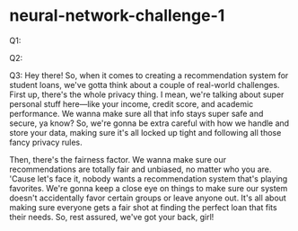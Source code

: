 # neural-network-challenge-1














Q1:

Q2:

Q3:
Hey there! So, when it comes to creating a recommendation system for student loans, we've gotta think about a couple of real-world challenges. First up, there's the whole privacy thing. I mean, we're talking about super personal stuff here—like your income, credit score, and academic performance. We wanna make sure all that info stays super safe and secure, ya know? So, we're gonna be extra careful with how we handle and store your data, making sure it's all locked up tight and following all those fancy privacy rules.

Then, there's the fairness factor. We wanna make sure our recommendations are totally fair and unbiased, no matter who you are. 'Cause let's face it, nobody wants a recommendation system that's playing favorites. We're gonna keep a close eye on things to make sure our system doesn't accidentally favor certain groups or leave anyone out. It's all about making sure everyone gets a fair shot at finding the perfect loan that fits their needs. So, rest assured, we've got your back, girl!